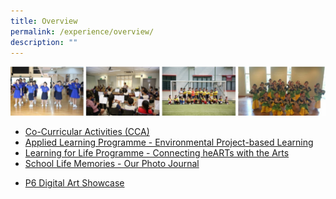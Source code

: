 ```yaml
---
title: Overview
permalink: /experience/overview/
description: ""
---
```

![](/images/experience.jpg)

* [Co-Curricular Activities (CCA)](/co-curricular-activities/)
* [Applied Learning Programme - Environmental Project-based Learning](/experience/ALP/)
* [Learning for Life Programme - Connecting heARTs with the Arts](/experience/LLP/)
* [School Life Memories - Our Photo Journal](/experience/school-life-memories-our-photo-journal/)
<!--* [End-of-Term Achievement](https://staging.d3haevm43m8pfu.amplifyapp.com/experience/end-of-term-achievement/) -->
* [P6 Digital Art Showcase](/experience/p6-digital-art-showcase/)